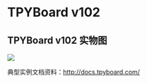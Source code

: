 <h1>TPYBoard v102</h1>

<h2>TPYBoard v102 实物图</h2>

<img src="https://github.com/TPYBoard/TPYBoard-v102/blob/master/image/TPYBoard_v102.png" style="max-width:50%;">


典型实例文档资料：http://docs.tpyboard.com/

